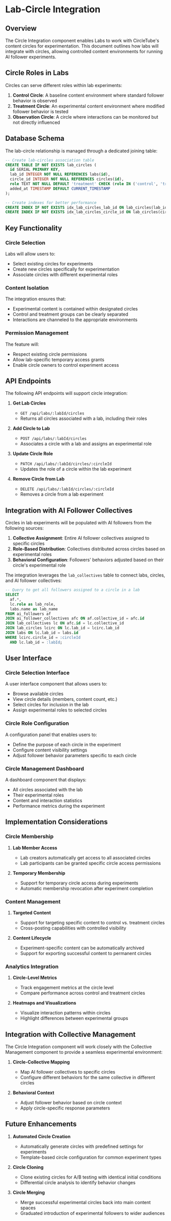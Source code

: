 # Lab-Circle Integration

## Overview

The Circle Integration component enables Labs to work with CircleTube's content circles for experimentation. This document outlines how labs will integrate with circles, allowing controlled content environments for running AI follower experiments.

## Circle Roles in Labs

Circles can serve different roles within lab experiments:

1. **Control Circle**: A baseline content environment where standard follower behavior is observed
2. **Treatment Circle**: An experimental content environment where modified follower behavior is tested
3. **Observation Circle**: A circle where interactions can be monitored but not directly influenced

## Database Schema

The lab-circle relationship is managed through a dedicated joining table:

```sql
-- Create lab-circles association table
CREATE TABLE IF NOT EXISTS lab_circles (
  id SERIAL PRIMARY KEY,
  lab_id INTEGER NOT NULL REFERENCES labs(id),
  circle_id INTEGER NOT NULL REFERENCES circles(id),
  role TEXT NOT NULL DEFAULT 'treatment' CHECK (role IN ('control', 'treatment', 'observation')),
  added_at TIMESTAMP DEFAULT CURRENT_TIMESTAMP
);

-- Create indexes for better performance
CREATE INDEX IF NOT EXISTS idx_lab_circles_lab_id ON lab_circles(lab_id);
CREATE INDEX IF NOT EXISTS idx_lab_circles_circle_id ON lab_circles(circle_id);
```

## Key Functionality

### Circle Selection

Labs will allow users to:

- Select existing circles for experiments
- Create new circles specifically for experimentation
- Associate circles with different experimental roles

### Content Isolation

The integration ensures that:

- Experimental content is contained within designated circles
- Control and treatment groups can be clearly separated
- Interactions are channeled to the appropriate environments

### Permission Management

The feature will:

- Respect existing circle permissions
- Allow lab-specific temporary access grants
- Enable circle owners to control experiment access

## API Endpoints

The following API endpoints will support circle integration:

1. **Get Lab Circles**
   - `GET /api/labs/:labId/circles`
   - Returns all circles associated with a lab, including their roles

2. **Add Circle to Lab**
   - `POST /api/labs/:labId/circles`
   - Associates a circle with a lab and assigns an experimental role

3. **Update Circle Role**
   - `PATCH /api/labs/:labId/circles/:circleId`
   - Updates the role of a circle within the lab experiment

4. **Remove Circle from Lab**
   - `DELETE /api/labs/:labId/circles/:circleId`
   - Removes a circle from a lab experiment

## Integration with AI Follower Collectives

Circles in lab experiments will be populated with AI followers from the following sources:

1. **Collective Assignment**: Entire AI follower collectives assigned to specific circles
2. **Role-Based Distribution**: Collectives distributed across circles based on experimental roles
3. **Behavioral Configuration**: Followers' behaviors adjusted based on their circle's experimental role

The integration leverages the `lab_collectives` table to connect labs, circles, and AI follower collectives:

```sql
-- Query to get all followers assigned to a circle in a lab
SELECT 
  af.*,
  lc.role as lab_role,
  labs.name as lab_name
FROM ai_followers af
JOIN ai_follower_collectives afc ON af.collective_id = afc.id
JOIN lab_collectives lc ON afc.id = lc.collective_id
JOIN lab_circles lcirc ON lc.lab_id = lcirc.lab_id
JOIN labs ON lc.lab_id = labs.id
WHERE lcirc.circle_id = :circleId
  AND lc.lab_id = :labId;
```

## User Interface

### Circle Selection Interface

A user interface component that allows users to:
- Browse available circles
- View circle details (members, content count, etc.)
- Select circles for inclusion in the lab
- Assign experimental roles to selected circles

### Circle Role Configuration

A configuration panel that enables users to:
- Define the purpose of each circle in the experiment
- Configure content visibility settings
- Adjust follower behavior parameters specific to each circle

### Circle Management Dashboard

A dashboard component that displays:
- All circles associated with the lab
- Their experimental roles
- Content and interaction statistics
- Performance metrics during the experiment

## Implementation Considerations

### Circle Membership

1. **Lab Member Access**
   - Lab creators automatically get access to all associated circles
   - Lab participants can be granted specific circle access permissions

2. **Temporary Membership**
   - Support for temporary circle access during experiments
   - Automatic membership revocation after experiment completion

### Content Management

1. **Targeted Content**
   - Support for targeting specific content to control vs. treatment circles
   - Cross-posting capabilities with controlled visibility

2. **Content Lifecycle**
   - Experiment-specific content can be automatically archived
   - Support for exporting successful content to permanent circles

### Analytics Integration

1. **Circle-Level Metrics**
   - Track engagement metrics at the circle level
   - Compare performance across control and treatment circles

2. **Heatmaps and Visualizations**
   - Visualize interaction patterns within circles
   - Highlight differences between experimental groups

## Integration with Collective Management

The Circle Integration component will work closely with the Collective Management component to provide a seamless experimental environment:

1. **Circle-Collective Mapping**
   - Map AI follower collectives to specific circles
   - Configure different behaviors for the same collective in different circles

2. **Behavioral Context**
   - Adjust follower behavior based on circle context
   - Apply circle-specific response parameters

## Future Enhancements

1. **Automated Circle Creation**
   - Automatically generate circles with predefined settings for experiments
   - Template-based circle configuration for common experiment types

2. **Circle Cloning**
   - Clone existing circles for A/B testing with identical initial conditions
   - Differential circle analysis to identify behavior changes

3. **Circle Merging**
   - Merge successful experimental circles back into main content spaces
   - Graduated introduction of experimental followers to wider audiences